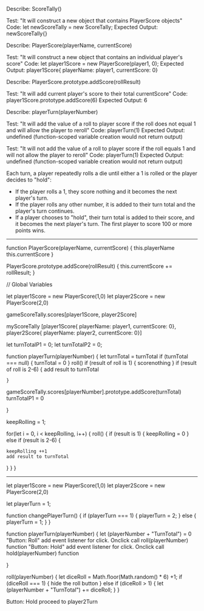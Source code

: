 Describe: ScoreTally()

Test: "It will construct a new object that contains PlayerScore objects"
Code: let newScoreTally = new ScoreTally;
Expected Output: newScoreTally{}


Describe: PlayerScore(playerName, currentScore)

Test: "It will construct a new object that contains an individual player's score"
Code: let player1Score = new PlayerScore(player1, 0);
Expected Output: player1Score{ playerName: player1, currentScore: 0}


Describe: PlayerScore.prototype.addScore(rollResult)

Test: "It will add current player's score to their total currentScore"
Code: player1Score.prototype.addScore(6)
Expected Output: 6


Describe: playerTurn(playerNumber)

Test: "It will add the value of a roll to player score if the roll does not equal 1 and will allow the player to reroll"
Code: playerTurn(1)
Expected Output: undefined (function-scoped variable creation would not return output)

Test: "It will not add the value of a roll to player score if the roll equals 1 and will not allow the player to reroll"
Code: playerTurn(1)
Expected Output: undefined (function-scoped variable creation would not return output)






Each turn, a player repeatedly rolls a die until either a 1 is rolled or the player decides to "hold":

- If the player rolls a 1, they score nothing and it becomes the next player's turn.
- If the player rolls any other number, it is added to their turn total and the player's turn continues.
- If a player chooses to "hold", their turn total is added to their score, and it becomes the next player's turn.
The first player to score 100 or more points wins.


--------------

function PlayerScore(playerName, currentScore) {
  this.playerName
  this.currentScore
}

PlayerScore.prototype.addScore(rollResult) {
  this.currentScore += rollResult;
}

// Global Variables

let player1Score = new PlayerScore(1,0)
let player2Score = new PlayerScore(2,0)

gameScoreTally.scores[player1Score, player2Score]


myScoreTally  [player1Score{ playerName: player1, currentScore: 0}, player2Score{ playerName: player2, currentScore: 0}]


let turnTotalP1 = 0;
let turnTotalP2 = 0;




function playerTurn(playerNumber) {
  let turnTotal = turnTotal
  if (turnTotal === null) {
    turnTotal = 0
  }
  roll()
    if (result of roll is 1) {
      scorenothing
    } if (result of roll is 2-6) {
      add result to turnTotal

    }
  gameScoreTally.scores[playerNumber].prototype.addScore(turnTotal)
  turnTotalP1 = 0
  
}

keepRolling = 1;

for(let i = 0, i < keepRolling, i++) {
  roll() {
  if (result is 1) {
    keepRolling = 0
  } else if (result is 2-6) {
    

    keepRolling ++1
    add result to turnTotal
  }
}
}



------

let player1Score = new PlayerScore(1,0)
let player2Score = new PlayerScore(2,0)

let playerTurn = 1;

function changePlayerTurn() {
  if (playerTurn === 1) {
    playerTurn = 2;
  } else {
    playerTurn = 1;
  }
}

function playerTurn(playerNumber) {
  let (playerNumber + "TurnTotal") = 0
  "Button: Roll" add event listener for click. Onclick call roll(playerNumber) function
  "Button: Hold" add event listener for click. Onclick call hold(playerNumber) function

}

roll(playerNumber) {
  let diceRoll = Math.floor(Math.random() * 6) +1;
  if (diceRoll === 1) {
    hide the roll button
  } else if (diceRoll > 1) {
    let (playerNumber + "TurnTotal") += diceRoll;
  }
}

Button: Hold
proceed to player2Turn